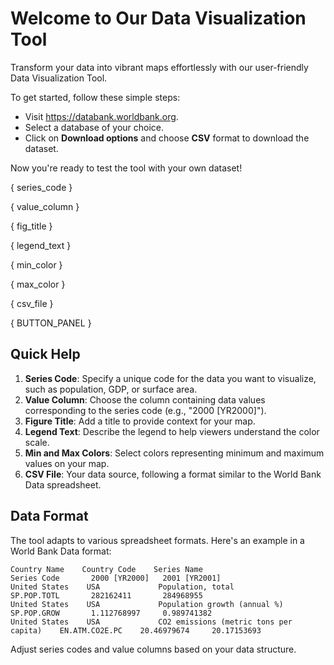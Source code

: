 # Welcome to Our Data Visualization Tool

Transform your data into vibrant maps effortlessly with our user-friendly Data Visualization Tool.

To get started, follow these simple steps:

- Visit <https://databank.worldbank.org>.
- Select a database of your choice.
- Click on **Download options** and choose **CSV** format to download the dataset.

Now you're ready to test the tool with your own dataset!

{ series_code }

{ value_column }

{ fig_title }

{ legend_text }

{ min_color }

{ max_color }

{ csv_file }

{ BUTTON_PANEL }

## Quick Help

1. **Series Code**: Specify a unique code for the data you want to visualize, such as population, GDP, or surface area.
2. **Value Column**: Choose the column containing data values corresponding to the series code (e.g., "2000 [YR2000]").
3. **Figure Title**: Add a title to provide context for your map.
4. **Legend Text**: Describe the legend to help viewers understand the color scale.
5. **Min and Max Colors**: Select colors representing minimum and maximum values on your map.
6. **CSV File**: Your data source, following a format similar to the World Bank Data spreadsheet.

## Data Format

The tool adapts to various spreadsheet formats. Here's an example in a World Bank Data format:

```plaintext
Country Name    Country Code    Series Name                              Series Code       2000 [YR2000]   2001 [YR2001]
United States    USA             Population, total                         SP.POP.TOTL       282162411       284968955
United States    USA             Population growth (annual %)              SP.POP.GROW       1.112768997     0.989741382
United States    USA             CO2 emissions (metric tons per capita)    EN.ATM.CO2E.PC    20.46979674     20.17153693

```

Adjust series codes and value columns based on your data structure.
